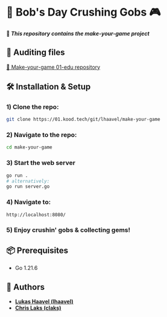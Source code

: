 # 💎 Bob's Day Crushing Gobs 🎮

#### 📖 *This repository contains the make-your-game project*

## 📝 Auditing files
[📝 Make-your-game 01-edu repository](https://github.com/01-edu/public/tree/master/subjects/make-your-game/audit#functional)

## 🛠 Installation & Setup

### 1) Clone the repo:
```bash
git clone https://01.kood.tech/git/lhaavel/make-your-game
```
### 2) Navigate to the repo:
```bash
cd make-your-game
```
### 3) Start the web server
```bash
go run .
# alternatively:
go run server.go
```
### 4) Navigate to: 
```bash
http://localhost:8080/
```
### 5) Enjoy crushin' gobs & collecting gems!

## 📦 Prerequisites

- Go 1.21.6

## 🌟 Authors

-  **[Lukas Haavel (lhaavel)](https://01.kood.tech/git/lhaavel)**
-  **[Chris Laks (claks)](https://01.kood.tech/git/claks)**